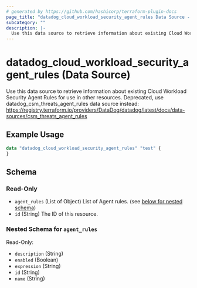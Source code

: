 ```yaml
---
# generated by https://github.com/hashicorp/terraform-plugin-docs
page_title: "datadog_cloud_workload_security_agent_rules Data Source - terraform-provider-datadog"
subcategory: ""
description: |-
  Use this data source to retrieve information about existing Cloud Workload Security Agent Rules for use in other resources. Deprecated, use datadogcsmthreatsagentrules data source instead: https://registry.terraform.io/providers/DataDog/datadog/latest/docs/data-sources/csmthreatsagent_rules
---
```


# datadog_cloud_workload_security_agent_rules (Data Source)

Use this data source to retrieve information about existing Cloud Workload Security Agent Rules for use in other resources. Deprecated, use datadog_csm_threats_agent_rules data source instead: https://registry.terraform.io/providers/DataDog/datadog/latest/docs/data-sources/csm_threats_agent_rules

## Example Usage

```terraform
data "datadog_cloud_workload_security_agent_rules" "test" {
}
```

<!-- schema generated by tfplugindocs -->
## Schema

### Read-Only

- `agent_rules` (List of Object) List of Agent rules. (see [below for nested schema](#nestedatt--agent_rules))
- `id` (String) The ID of this resource.

<a id="nestedatt--agent_rules"></a>
### Nested Schema for `agent_rules`

Read-Only:

- `description` (String)
- `enabled` (Boolean)
- `expression` (String)
- `id` (String)
- `name` (String)
